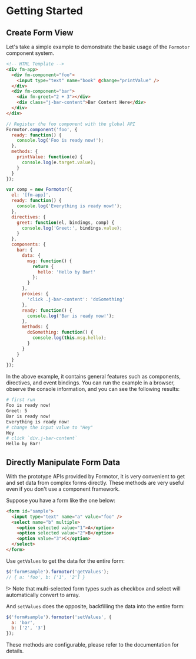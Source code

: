 # Getting Started

## Create Form View

Let's take a simple example to demonstrate the basic usage of the `Formotor` component system.

```html
<!-- HTML Template -->
<div fm-app>
  <div fm-component="foo">
    <input type="text" name="book" @change="printValue" />
  </div>
  <div fm-component="bar">
    <div fm-greet="2 + 3"></div>
    <div class="j-bar-content">Bar Content Here</div>
  </div>
</div>
```

```js
// Register the foo component with the global API
Formotor.component('foo', {
  ready: function() {
    console.log('Foo is ready now!');
  },
  methods: {
    printValue: function(e) {
      console.log(e.target.value);
    }
  }
});

var comp = new Formotor({
  el: '[fm-app]',
  ready: function() {
    console.log('Everything is ready now!');
  },
  directives: {
    greet: function(el, bindings, comp) {
      console.log('Greet:', bindings.value);
    }
  },
  components: {
    bar: {
      data: {
        msg: function() {
          return {
            hello: 'Hello by Bar!'
          };
        }
      },
      proxies: {
        'click .j-bar-content': 'doSomething'
      },
      ready: function() {
        console.log('Bar is ready now!');
      },
      methods: {
        doSomething: function() {
          console.log(this.msg.hello);
        }
      }
    }
  }
});
```

In the above example, it contains general features such as components, directives, and event bindings. You can run the example in a browser, observe the console information, and you can see the following results:

```bash
# first run
Foo is ready now!
Greet: 5
Bar is ready now!
Everything is ready now!
# change the input value to "Hey"
Hey
# click `div.j-bar-content`
Hello by Bar!
```

## Directly Manipulate Form Data

With the prototype APIs provided by Formotor, it is very convenient to get and set data from complex forms directly. These methods are very useful even if you don't use a component framework.

Suppose you have a form like the one below:

```html
<form id="sample">
  <input type="text" name="a" value="foo" />
  <select name="b" multiple>
    <option selected value="1">A</option>
    <option selected value="2">B</option>
    <option value="3">C</option>
  </select>
</form>
```

Use `getValues` to get the data for the entire form:

```javascript
$('form#sample').formotor('getValues');
// { a: 'foo', b: ['1', '2'] }
```

!> Note that multi-selected form types such as checkbox and select will automatically convert to array.

And `setValues` does the opposite, backfilling the data into the entire form:

```javascript
$('form#sample').formotor('setValues', {
  a: 'bar',
  b: ['2', '3']
});
```

These methods are configurable, please refer to the documentation for details.
